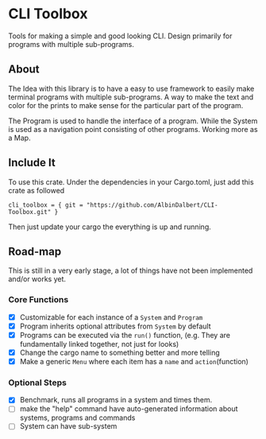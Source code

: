 # CLI Toolbox
Tools for making a simple and good looking CLI.
Design primarily for programs with multiple sub-programs.

## About
The Idea with this library is to have a easy to use framework to easily make terminal programs with multiple sub-programs. 
A way to make the text and color for the prints to make sense for the particular part of the program.

The Program is used to handle the interface of a program. While the System is used as a navigation point consisting of other programs.
Working more as a Map.
## Include It
To use this crate. Under the dependencies in your Cargo.toml, just add this crate as followed

```cli_toolbox = { git = "https://github.com/AlbinDalbert/CLI-Toolbox.git" }```

Then just update your cargo the everything is up and running.

## Road-map
This is still in a very early stage, a lot of things have not been implemented and/or works yet.

### Core Functions
- [x]    Customizable for each instance of a `System` and `Program`
- [x]    Program inherits optional attributes from `System` by default
- [x]    Programs can be executed via the `run()` function, (e.g. They are fundamentally linked together, not just for looks)
- [x]    Change the cargo name to something better and more telling
- [x]    Make a generic `Menu` where each item has a `name` and `action`(function)

### Optional Steps
- [x]   Benchmark, runs all programs in a system and times them.
- [ ]   make the "help" command have auto-generated information about systems, programs and commands
- [ ]   System can have sub-system
